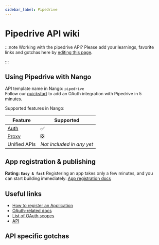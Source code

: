 ```yaml
---
sidebar_label: Pipedrive
---
```


# Pipedrive API wiki

:::note Working with the pipedrive API?
Please add your learnings, favorite links and gotchas here by [editing this page](https://github.com/nangohq/nango/tree/master/docs/docs/providers/pipedrive.md).

:::

## Using Pipedrive with Nango

API template name in Nango: `pipedrive`  
Follow our [quickstart](../quickstart.md) to add an OAuth integration with Pipedrive in 5 minutes.

Supported features in Nango:

| Feature                            | Supported                 |
| ---------------------------------- | ------------------------- |
| [Auth](/nango-auth/core-concepts)  | ✅                        |
| [Proxy](/nango-unified-apis/proxy) | ❎                        |
| Unified APIs                       | _Not included in any yet_ |

## App registration & publishing

**Rating: `Easy & fast`**
Registering an app takes only a few minutes, and you can start building immediately: [App registration docs](https://pipedrive.readme.io/docs/marketplace-oauth-api#steps-to-take-to-get-the-access_token)



## Useful links

- [How to register an Application](https://pipedrive.readme.io/docs/marketplace-oauth-api#steps-to-take-to-get-the-access_token)
- [OAuth-related docs](https://pipedrive.readme.io/docs/marketplace-oauth-api)
- [List of OAuth scopes](https://pipedrive.readme.io/docs/marketplace-scopes-and-permissions-explanations#list-of-scopes)
- [API](https://pipedrive.readme.io/docs/core-api-concepts-about-pipedrive-api)


## API specific gotchas

